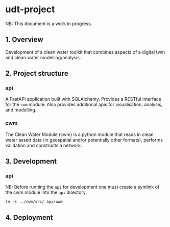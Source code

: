 # udt-project

NB: This document is a work in progress.

## 1. Overview

Development of a clean water toolkit that combines aspects of a digital twin and clean water modelling/analysis.

## 2. Project structure

### api

A FastAPI application built with SQLAlchemy. Provides a RESTful interface for the `cwm` module. Also provides additional apis for visualisation, analysis, and modelling.

### cwm

The Clean Water Module (cwm) is a python module that reads in clean water assett data (in geospatial and/or potentially other formats), performs validation and constructs a network.

## 3. Development

### api

NB: Before running the `api` for development one must create a symlink of the cwm module into the `api` directory.

```
ln -s ../cwm/src/ api/uwm
```

## 4. Deployment


